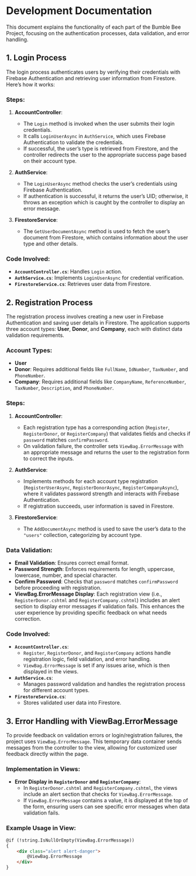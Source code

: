 # Development Documentation 

This document explains the functionality of each part of the Bumble Bee Project, focusing on the authentication processes, data validation, and error handling.

## 1. Login Process

The login process authenticates users by verifying their credentials with Firebase Authentication and retrieving user information from Firestore. Here’s how it works:

### Steps:
1. **AccountController**:
   - The `Login` method is invoked when the user submits their login credentials.
   - It calls `LoginUserAsync` in `AuthService`, which uses Firebase Authentication to validate the credentials.
   - If successful, the user’s type is retrieved from Firestore, and the controller redirects the user to the appropriate success page based on their account type.

2. **AuthService**:
   - The `LoginUserAsync` method checks the user’s credentials using Firebase Authentication.
   - If authentication is successful, it returns the user’s UID; otherwise, it throws an exception which is caught by the controller to display an error message.

3. **FirestoreService**:
   - The `GetUserDocumentAsync` method is used to fetch the user’s document from Firestore, which contains information about the user type and other details.

### Code Involved:
- **`AccountController.cs`**: Handles `Login` action.
- **`AuthService.cs`**: Implements `LoginUserAsync` for credential verification.
- **`FirestoreService.cs`**: Retrieves user data from Firestore.

## 2. Registration Process

The registration process involves creating a new user in Firebase Authentication and saving user details in Firestore. The application supports three account types: **User**, **Donor**, and **Company**, each with distinct data validation requirements.

### Account Types:
- **User**
- **Donor**: Requires additional fields like `FullName`, `IdNumber`, `TaxNumber`, and `PhoneNumber`.
- **Company**: Requires additional fields like `CompanyName`, `ReferenceNumber`, `TaxNumber`, `Description`, and `PhoneNumber`.

### Steps:
1. **AccountController**:
   - Each registration type has a corresponding action (`Register`, `RegisterDonor`, or `RegisterCompany`) that validates fields and checks if `password` matches `confirmPassword`.
   - On validation failure, the controller sets `ViewBag.ErrorMessage` with an appropriate message and returns the user to the registration form to correct the inputs.

2. **AuthService**:
   - Implements methods for each account type registration (`RegisterUserAsync`, `RegisterDonorAsync`, `RegisterCompanyAsync`), where it validates password strength and interacts with Firebase Authentication.
   - If registration succeeds, user information is saved in Firestore.

3. **FirestoreService**:
   - The `AddDocumentAsync` method is used to save the user’s data to the `"users"` collection, categorizing by account type.

### Data Validation:
- **Email Validation**: Ensures correct email format.
- **Password Strength**: Enforces requirements for length, uppercase, lowercase, number, and special character.
- **Confirm Password**: Checks that `password` matches `confirmPassword` before proceeding with registration.
- **ViewBag.ErrorMessage Display**: Each registration view (i.e., `RegisterDonor.cshtml` and `RegisterCompany.cshtml`) includes an alert section to display error messages if validation fails. This enhances the user experience by providing specific feedback on what needs correction.

### Code Involved:
- **`AccountController.cs`**:
  - `Register`, `RegisterDonor`, and `RegisterCompany` actions handle registration logic, field validation, and error handling.
  - `ViewBag.ErrorMessage` is set if any issues arise, which is then displayed in the views.
- **`AuthService.cs`**:
  - Manages password validation and handles the registration process for different account types.
- **`FirestoreService.cs`**:
  - Stores validated user data into Firestore.

## 3. Error Handling with ViewBag.ErrorMessage

To provide feedback on validation errors or login/registration failures, the project uses `ViewBag.ErrorMessage`. This temporary data container sends messages from the controller to the view, allowing for customized user feedback directly within the page.

### Implementation in Views:
- **Error Display in `RegisterDonor` and `RegisterCompany`**:
  - In `RegisterDonor.cshtml` and `RegisterCompany.cshtml`, the views include an alert section that checks for `ViewBag.ErrorMessage`.
  - If `ViewBag.ErrorMessage` contains a value, it is displayed at the top of the form, ensuring users can see specific error messages when data validation fails.

### Example Usage in View:
```html
@if (!string.IsNullOrEmpty(ViewBag.ErrorMessage))
{
    <div class="alert alert-danger">
        @ViewBag.ErrorMessage
    </div>
}
